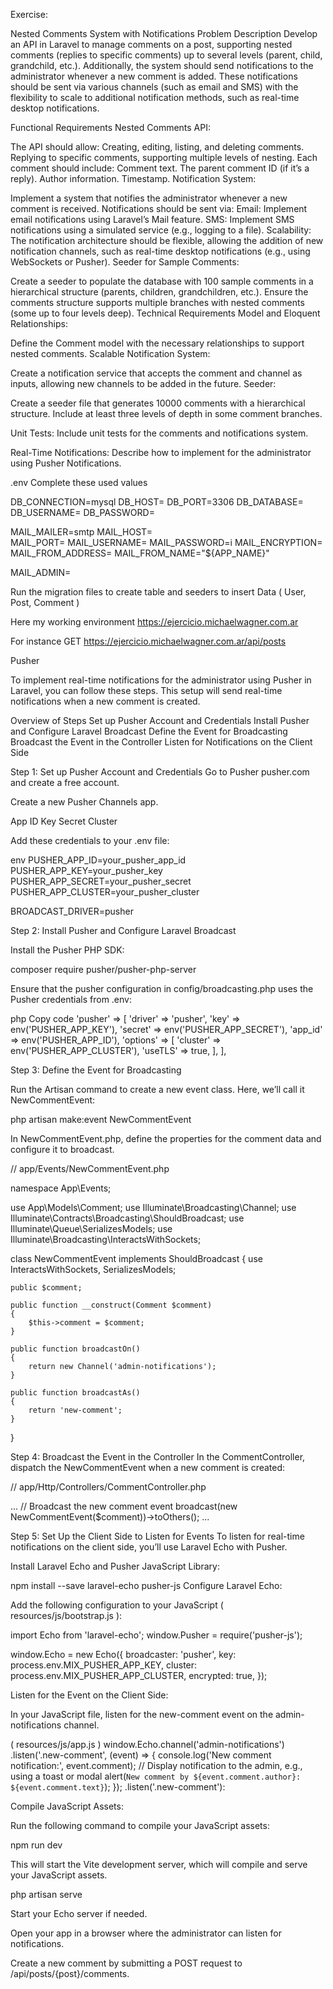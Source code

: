 Exercise: 

Nested Comments System with Notifications
Problem Description
Develop an API in Laravel to manage comments on a post, supporting nested comments (replies to specific comments) up to several levels (parent, child, grandchild, etc.). Additionally, the system should send notifications to the administrator whenever a new comment is added. These notifications should be sent via various channels (such as email and SMS) with the flexibility to scale to additional notification methods, such as real-time desktop notifications.

Functional Requirements
Nested Comments API:

The API should allow:
Creating, editing, listing, and deleting comments.
Replying to specific comments, supporting multiple levels of nesting.
Each comment should include:
Comment text.
The parent comment ID (if it’s a reply).
Author information.
Timestamp.
Notification System:

Implement a system that notifies the administrator whenever a new comment is received.
Notifications should be sent via:
Email: Implement email notifications using Laravel’s Mail feature.
SMS: Implement SMS notifications using a simulated service (e.g., logging to a file).
Scalability: The notification architecture should be flexible, allowing the addition of new notification channels, such as real-time desktop notifications (e.g., using WebSockets or Pusher).
Seeder for Sample Comments:

Create a seeder to populate the database with 100 sample comments in a hierarchical structure (parents, children, grandchildren, etc.).
Ensure the comments structure supports multiple branches with nested comments (some up to four levels deep).
Technical Requirements
Model and Eloquent Relationships:

Define the Comment model with the necessary relationships to support nested comments.
Scalable Notification System:

Create a notification service that accepts the comment and channel as inputs, allowing new channels to be added in the future.
Seeder:

Create a seeder file that generates 10000 comments with a hierarchical structure.
Include at least three levels of depth in some comment branches.

Unit Tests: Include unit tests for the comments and notifications system.

Real-Time Notifications: Describe how to implement for the administrator using Pusher Notifications.


.env
Complete these used values

DB_CONNECTION=mysql
DB_HOST=
DB_PORT=3306
DB_DATABASE=
DB_USERNAME=
DB_PASSWORD=

MAIL_MAILER=smtp
MAIL_HOST=        
MAIL_PORT=
MAIL_USERNAME=
MAIL_PASSWORD=i
MAIL_ENCRYPTION=
MAIL_FROM_ADDRESS=
MAIL_FROM_NAME="${APP_NAME}" 

MAIL_ADMIN=


Run the migration files to create table
and seeders to insert Data ( User, Post, Comment )

Here my working environment
https://ejercicio.michaelwagner.com.ar

For instance
GET https://ejercicio.michaelwagner.com.ar/api/posts


Pusher

To implement real-time notifications for the administrator using Pusher in Laravel, you can follow these steps. This setup will send real-time notifications when a new comment is created.

Overview of Steps
Set up Pusher Account and Credentials
Install Pusher and Configure Laravel Broadcast
Define the Event for Broadcasting
Broadcast the Event in the Controller
Listen for Notifications on the Client Side

Step 1: Set up Pusher Account and Credentials
Go to Pusher pusher.com and create a free account.

Create a new Pusher Channels app.

App ID
Key
Secret
Cluster

Add these credentials to your .env file:

env
PUSHER_APP_ID=your_pusher_app_id
PUSHER_APP_KEY=your_pusher_key
PUSHER_APP_SECRET=your_pusher_secret
PUSHER_APP_CLUSTER=your_pusher_cluster

BROADCAST_DRIVER=pusher


Step 2: Install Pusher and Configure Laravel Broadcast

Install the Pusher PHP SDK:

composer require pusher/pusher-php-server

Ensure that the pusher configuration in config/broadcasting.php uses the Pusher credentials from .env:

php
Copy code
'pusher' => [
    'driver' => 'pusher',
    'key' => env('PUSHER_APP_KEY'),
    'secret' => env('PUSHER_APP_SECRET'),
    'app_id' => env('PUSHER_APP_ID'),
    'options' => [
        'cluster' => env('PUSHER_APP_CLUSTER'),
        'useTLS' => true,
    ],
],

Step 3: Define the Event for Broadcasting

Run the Artisan command to create a new event class. Here, we’ll call it NewCommentEvent:

php artisan make:event NewCommentEvent

In NewCommentEvent.php, define the properties for the comment data and configure it to broadcast.

// app/Events/NewCommentEvent.php

namespace App\Events;

use App\Models\Comment;
use Illuminate\Broadcasting\Channel;
use Illuminate\Contracts\Broadcasting\ShouldBroadcast;
use Illuminate\Queue\SerializesModels;
use Illuminate\Broadcasting\InteractsWithSockets;

class NewCommentEvent implements ShouldBroadcast
{
    use InteractsWithSockets, SerializesModels;

    public $comment;

    public function __construct(Comment $comment)
    {
        $this->comment = $comment;
    }

    public function broadcastOn()
    {
        return new Channel('admin-notifications');
    }

    public function broadcastAs()
    {
        return 'new-comment';
    }
}


Step 4: Broadcast the Event in the Controller
In the CommentController, dispatch the NewCommentEvent when a new comment is created:

// app/Http/Controllers/CommentController.php

...
        // Broadcast the new comment event
        broadcast(new NewCommentEvent($comment))->toOthers();
...

Step 5: Set Up the Client Side to Listen for Events
To listen for real-time notifications on the client side, you’ll use Laravel Echo with Pusher.

Install Laravel Echo and Pusher JavaScript Library:

npm install --save laravel-echo pusher-js
Configure Laravel Echo:

Add the following configuration to your JavaScript ( resources/js/bootstrap.js ):

import Echo from 'laravel-echo';
window.Pusher = require('pusher-js');

window.Echo = new Echo({
    broadcaster: 'pusher',
    key: process.env.MIX_PUSHER_APP_KEY,
    cluster: process.env.MIX_PUSHER_APP_CLUSTER,
    encrypted: true,
});

Listen for the Event on the Client Side:

In your JavaScript file, listen for the new-comment event on the admin-notifications channel.

 ( resources/js/app.js )
window.Echo.channel('admin-notifications')
    .listen('.new-comment', (event) => {
        console.log('New comment notification:', event.comment);
        // Display notification to the admin, e.g., using a toast or modal
        alert(`New comment by ${event.comment.author}: ${event.comment.text}`);
    });
.listen('.new-comment'): 


Compile JavaScript Assets:

Run the following command to compile your JavaScript assets:

npm run dev

This will start the Vite development server, which will compile and serve your JavaScript assets.

php artisan serve

Start your Echo server if needed.

Open your app in a browser where the administrator can listen for notifications.

Create a new comment by submitting a POST request to /api/posts/{post}/comments.

